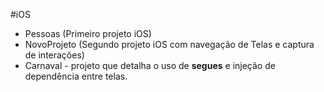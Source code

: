 #iOS

- Pessoas (Primeiro projeto iOS)
- NovoProjeto (Segundo projeto iOS com navegação de Telas e captura de interações)
- Carnaval - projeto que detalha o uso de **segues** e injeção de dependência entre telas.
